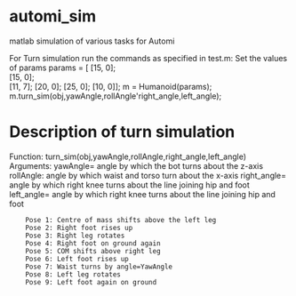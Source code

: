 # automi_sim
matlab simulation of various tasks for Automi

For Turn simulation run the commands as specified in test.m:
Set the values of params
params = [  [15, 0];        
            [15, 0];  
            [11, 7];
            [20, 0];
            [25, 0];
            [10, 0]];
m = Humanoid(params);
m.turn_sim(obj,yawAngle,rollAngle'right_angle,left_angle);

# Description of turn simulation

Function: turn_sim(obj,yawAngle,rollAngle,right_angle,left_angle)
Arguments: yawAngle= angle by which the bot turns about the z-axis
           rollAngle: angle by which waist and torso turn about the x-axis
           right_angle= angle by which right knee turns about the line joining hip and foot
           left_angle= angle by which right knee turns about the line joining hip and foot
           
        Pose 1: Centre of mass shifts above the left leg
        Pose 2: Right foot rises up
        Pose 3: Right leg rotates
        Pose 4: Right foot on ground again
        Pose 5: COM shifts above right leg
        Pose 6: Left foot rises up
        Pose 7: Waist turns by angle=YawAngle
        Pose 8: Left leg rotates
        Pose 9: Left foot again on ground

